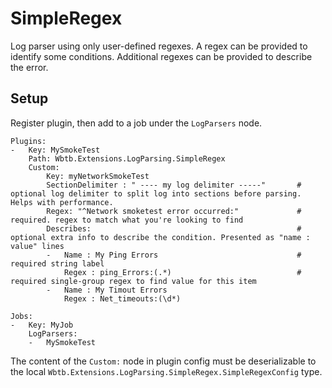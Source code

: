 ﻿# SimpleRegex

Log parser using only user-defined regexes. A regex can be provided to identify some conditions. Additional regexes can be provided to describe the error.

## Setup

Register plugin, then add to a job under the `LogParsers` node.

    Plugins:
    -   Key: MySmokeTest                                            
        Path: Wbtb.Extensions.LogParsing.SimpleRegex
        Custom:
            Key: myNetworkSmokeTest                                 
            SectionDelimiter : " ---- my log delimiter -----"       # optional log delimiter to split log into sections before parsing. Helps with performance.
            Regex: "^Network smoketest error occurred:"             # required. regex to match what you're looking to find
            Describes:                                              # optional extra info to describe the condition. Presented as "name : value" lines
            -   Name : My Ping Errors                               # required string label
                Regex : ping_Errors:(.*)                            # required single-group regex to find value for this item 
            -   Name : My Timout Errors
                Regex : Net_timeouts:(\d*)
                
    Jobs:
    -   Key: MyJob
        LogParsers: 
        -   MySmokeTest

 The content of the `Custom:` node in plugin config must be deserializable to the local `Wbtb.Extensions.LogParsing.SimpleRegex.SimpleRegexConfig` type. 
